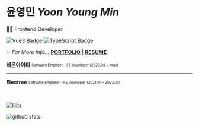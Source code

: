 # 윤영민 *Yoon Young Min*
👩‍💻 Frontend Developer  

[![Vue3 Badge](https://img.shields.io/badge/Vue3-4FC08D?style=flat-square&logo=Vue.js&logoColor=white)](https://vuejs.org/)
[![TypeScript Badge](https://img.shields.io/badge/Typescript-235A97?style=flat-square&logo=Typescript&logoColor=white)](https://www.typescriptlang.org/)
  
✨ *For More Info...* **[PORTFOLIO](https://yoonyoungmin.netlify.app)** | **[RESUME](https://www.figma.com/file/03Le7GFj5cEVf3UOxmQcRE/%EC%9C%A4%EC%98%81%EB%AF%BC-%EC%9D%B4%EB%A0%A5%EC%84%9C?type=design&node-id=0%3A1&mode=design&t=0t8WvqDlul2v9ILp-1)**
 
**레몬아이티** <sub><sup>Software Engineer - FE developer (2023.08 ~ now)</sup></sub>  

---
**Electree** <sub><sup>Software Engineer - FE developer (2021.10 ~ 2023.01)</sup></sub> 
  
<br>

[![Hits](https://hits.seeyoufarm.com/api/count/incr/badge.svg?url=https%3A%2F%2Fgithub.com%2Frhenfla0312&count_bg=%23ED6DA3&title_bg=%2386757E&icon=github.svg&icon_color=%23E1DEDE&title=hits&edge_flat=false)](https://hits.seeyoufarm.com)

<div>
  
  ![github stats](https://github-readme-stats.vercel.app/api?username=yym1623&show_icons=true&theme=radical)
  
</div>
